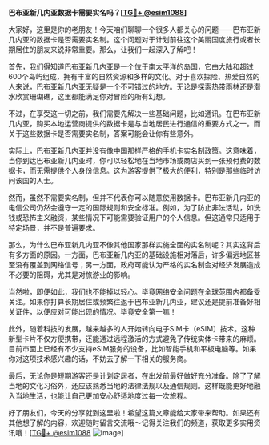 **巴布亚新几内亚数据卡需要实名吗？[[TG💪+ @esim1088](https://t.me/s/esim1088)]**

大家好，这里是你的老朋友！今天咱们聊聊一个很多人都关心的问题——巴布亚新几内亚的数据卡是否需要实名制。这个问题对于计划前往这个美丽国度旅行或者长期居住的朋友来说非常重要。那么，让我们一起深入了解吧！

首先，我们得知道巴布亚新几内亚是一个位于南太平洋的岛国，它由大陆和超过600个岛屿组成，拥有丰富的自然资源和多样的文化。对于喜欢探险、热爱自然的人来说，巴布亚新几内亚无疑是一个不可错过的地方。无论是探索热带雨林还是潜水欣赏珊瑚礁，这里都能满足你对冒险的所有幻想。

不过，在享受这一切之前，我们需要先解决一些基础问题，比如通讯。在巴布亚新几内亚，购买本地运营商提供的数据卡是与当地居民进行通信的重要方式之一。而关于这些数据卡是否需要实名制，答案可能会让你有些意外。

实际上，巴布亚新几内亚并没有像中国那样严格的手机卡实名制政策。这意味着，当你到达巴布亚新几内亚时，你可以轻松地在当地市场或商店买到一张预付费的数据卡，而无需提供个人身份信息。这为游客提供了极大的便利，特别是那些临时访问该国的人士。

然而，虽然不需要实名制，但并不代表你可以随意使用数据卡。巴布亚新几内亚的电信公司仍然会遵守一定的国际规则和安全标准。例如，为了防止非法活动，如洗钱或恐怖主义融资，某些情况下可能需要验证用户的个人信息。但这通常只适用于特定场景，并不是普遍要求。

那么，为什么巴布亚新几内亚不像其他国家那样实施全面的实名制呢？其实这背后有多方面的原因。一方面，巴布亚新几内亚的基础设施相对落后，许多偏远地区甚至没有覆盖到网络信号；另一方面，政府可能认为严格的实名制会对经济发展造成不必要的阻碍，尤其是对旅游业的影响。

当然啦，即便如此，我们也不能掉以轻心。毕竟网络安全问题在全球范围内都备受关注。如果你打算长期居住或频繁往返于巴布亚新几内亚，建议还是提前准备好相关证件，以便应对可能出现的情况。毕竟安全第一嘛！

此外，随着科技的发展，越来越多的人开始转向电子SIM卡（eSIM）技术。这种新型卡片不仅方便携带，还能通过远程激活的方式避免了传统实体卡带来的麻烦。目前市面上已经有不少支持eSIM服务的设备，比如智能手机和平板电脑等。如果你对这项技术感兴趣的话，不妨去了解一下相关的服务商。

最后，无论你是短期游客还是计划定居者，在出发前最好做好充分准备。除了了解当地的文化习俗外，还应该熟悉当地的法律法规以及通信规则。这样既能更好地融入当地生活，也能让自己更加安心舒适地度过每一次旅程。

好了朋友们，今天的分享就到这里啦！希望这篇文章能给大家带来帮助。如果还有其他想了解的内容，欢迎随时留言交流哦～记得关注我们的频道，获取更多实用资讯哦！[[TG💪+ @esim1088](https://t.me/s/esim1088) ![Image](https://i.postimg.cc/4NQfJmqS/Snipaste-2025-05-13-00-14-12.png)]